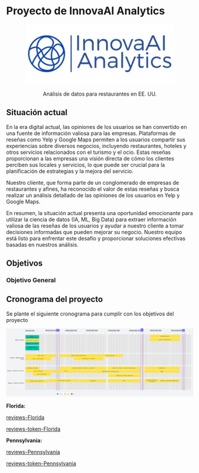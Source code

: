 # Proyecto de InnovaAI Analytics

<div align="center">
  <img src="assets\innovaLogo.jpeg">

  <p align="center">
    Análisis de datos para restaurantes en EE. UU.
    <br />
  </p>
</div>

## Situación actual

En la era digital actual, las opiniones de los usuarios se han convertido en una fuente de información valiosa para las empresas. Plataformas de reseñas como Yelp y Google Maps permiten a los usuarios compartir sus experiencias sobre diversos negocios, incluyendo restaurantes, hoteles y otros servicios relacionados con el turismo y el ocio. Estas reseñas proporcionan a las empresas una visión directa de cómo los clientes perciben sus locales y servicios, lo que puede ser crucial para la planificación de estrategias y la mejora del servicio.


Nuestro cliente, que forma parte de un conglomerado de empresas de restaurantes y afines, ha reconocido el valor de estas reseñas y busca realizar un análisis detallado de las opiniones de los usuarios en Yelp y Google Maps.


En resumen, la situación actual presenta una oportunidad emocionante para utilizar la ciencia de datos (IA, ML, Big Data) para extraer información valiosa de las reseñas de los usuarios y ayudar a nuestro cliente a tomar decisiones informadas que pueden mejorar su negocio. Nuestro equipo está listo para enfrentar este desafío y proporcionar soluciones efectivas basadas en nuestros análisis.

## Objetivos

### Objetivo General


## Cronograma del proyecto

Se plante el siguiente cronograma para cumplir con los objetivos del proyecto

<a href="https://lucid.app/lucidspark/3cb5c4c0-dee3-4f20-aa8b-1d86bae6bbe0/edit?invitationId=inv_6c32f21b-0efb-4471-a583-939fc376e67f&page=0_0#"><img src="assets\cronograma.png"></a>


<b>Florida:</b>

[reviews-Florida](https://drive.google.com/file/d/1-5AFCLJbYRE1r8q0QWu0zdqABiHp8ioq/view?usp=drive_link)

[reviews-token-Florida](https://drive.google.com/file/d/1w2qPs3wvMgQ2wU5cmQj8NbKvOXOq7LRv/view?usp=drive_link)


<b>Pennsylvania:</b>

[reviews-Pennsylvania](https://drive.google.com/file/d/1-5Vj2VEUJWiZhWMW6x6sKrVeaZZmv3WD/view?usp=drive_link)

[reviews-token-Pennsylvania](https://drive.google.com/file/d/128HUtLuHcc_VGBQKlBPjm1twTYx8ckk1/view?usp=drive_link)
